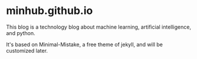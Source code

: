 # minhub.github.io

This blog is a technology blog about machine learning, artificial intelligence, and python.  

It's based on Minimal-Mistake, a free theme of jekyll, and will be customized later.
